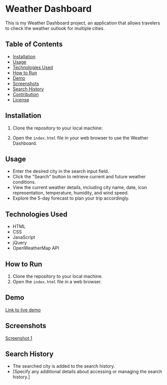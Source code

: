 # Weather Dashboard

This is my Weather Dashboard project, an application that allows travelers to check the weather outlook for multiple cities.

## Table of Contents

- [Installation](#installation)
- [Usage](#usage)
- [Technologies Used](#technologies-used)
- [How to Run](#how-to-run)
- [Demo](#demo)
- [Screenshots](#screenshots)
- [Search History](#search-history)
- [Contribution](#contribution)
- [License](#license)

## Installation

1. Clone the repository to your local machine:

2. Open the `index.html` file in your web browser to use the Weather Dashboard.

## Usage

- Enter the desired city in the search input field.
- Click the "Search" button to retrieve current and future weather conditions.
- View the current weather details, including city name, date, icon representation, temperature, humidity, and wind speed.
- Explore the 5-day forecast to plan your trip accordingly.

## Technologies Used

- HTML
- CSS
- JavaScript
- jQuery
- OpenWeatherMap API

## How to Run

1. Clone the repository to your local machine.
2. Open the `index.html` file in a web browser.

## Demo

[Link to live demo]()

## Screenshots

[Screenshot 1](./path/to/screenshot1.png)

## Search History

- The searched city is added to the search history.
- [Specify any additional details about accessing or managing the search history.]


